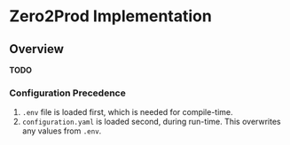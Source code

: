 # Zero2Prod Implementation

## Overview

**TODO**

### Configuration Precedence
1. `.env` file is loaded first, which is needed for compile-time.
2. `configuration.yaml` is loaded second, during run-time. This overwrites any values from `.env`.